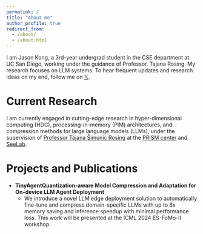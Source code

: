 ```yaml
---
permalink: /
title: "About me"
author_profile: true
redirect_from: 
  - /about/
  - /about.html
---
```


I am Jason Kong, a 3rd-year undergrad student in the CSE department at UC San Diego, working under the guidance of Professor. Tajana Rosing. My research focuses on LLM systems. To hear frequent updates and research ideas on my end, follow me on [𝕏](https://jasonkongie.com/x). 

**Current Research**
======
I am currently engaged in cutting-edge research in hyper-dimensional computing (HDC), processing-in-memory (PIM) architectures, and compression methods for large language models (LLMs), under the supervision of [Professor Tajana Šimunić Rosing](https://cseweb.ucsd.edu/~trosing/) at the [PRISM center](https://prism.ucsd.edu/) and [SeeLab](http://varys.ucsd.edu/).

**Projects and Publications**
======
- **TinyAgentQuantization-aware Model Compression and Adaptation for On-device LLM Agent Deployment**
  - We introduce a novel LLM edge deployment solution to automatically fine-tune and compress domain-specific LLMs with up to 8x memory saving and inference speedup with minimal performance loss. This work will be presented at the ICML 2024 ES-FoMo-II workshop.
